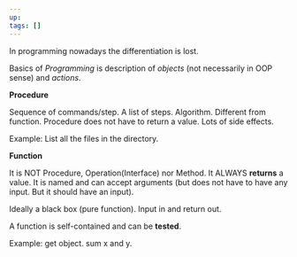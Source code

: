 ```yaml
---
up: 
tags: []
---
```

In programming nowadays the differentiation is lost.

Basics of *Programming* is description of *objects* (not necessarily in 
OOP sense) and *actions*.

**Procedure**

Sequence of commands/step. A list of steps. Algorithm.
Different from function.
Procedure does not have to return a value.
Lots of side effects.

Example: List all the files in the directory.

**Function**

It is NOT Procedure, Operation(Interface) nor Method.
It ALWAYS **returns** a value.
It is named and can accept arguments (but does not have to have any 
input. But it should have an input).

Ideally a black box (pure function). Input in and return out.

A function is self-contained and can be **tested**.

Example: get object. sum x and y.